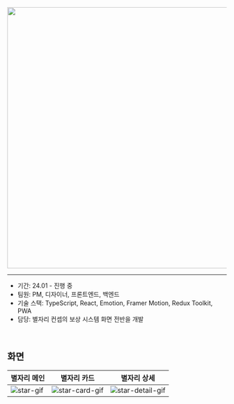 <div align="center">
  <img src="https://github.com/user-attachments/assets/d092eb6b-b3b7-46fd-9c6c-9e298369e799" width="600" />  
</div>

---

- 기간: 24.01 - 진행 중
- 팀원: PM, 디자이너, 프론트엔드, 백엔드
- 기술 스택: TypeScript, React, Emotion, Framer Motion, Redux Toolkit, PWA
- 담당: 별자리 컨셉의 보상 시스템 화면 전반을 개발

<br>

## 화면
|별자리 메인|별자리 카드|별자리 상세|
|---|---|---|
|![star-gif](https://github.com/user-attachments/assets/26499988-550f-433c-bc07-3b527c251c3a)|![star-card-gif](https://github.com/user-attachments/assets/62709860-2503-4c47-8b92-eb8f77f7131c)|![star-detail-gif](https://github.com/user-attachments/assets/d9045b2d-d0a3-4533-9617-bc1478f23268)|
